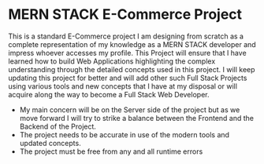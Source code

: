 # MERN STACK E-Commerce Project

>

This is a standard E-Commerce project I am designing from scratch as a complete representation of my knowledge as a MERN STACK developer and impress whoever accesses my profile. This Project will ensure that I have learned how to build Web Applications highlighting the complex understanding through the detailed concepts used in this project. I will keep updating this project for better and will add other such Full Stack Projects using various tools and new concepts that I have at my disposal or will acquire along the way to become a Full Stack Web Developer.

- My main concern will be on the Server side of the project but as we move forward I will try to strike a balance between the Frontend and the Backend of the Project.
- The  project needs to be accurate in use of the modern tools and updated concepts.
- The project must be free from any and all runtime errors 

<!-- #### REFERENCES  -->
<!-- 
<a href="https://iconscout.com/illustrations/goods" class="text-underline font-size-sm" target="_blank">Goods delivery trucks send packages purchased online using apps and paid by credit card</a> by <a href="https://iconscout.com/contributors/imam-naki" class="text-underline font-size-sm">Imamfathoni0</a> on <a href="https://iconscout.com" class="text-underline font-size-sm">IconScout</a> 
<a href="https://iconscout.com/illustrations/buy" class="text-underline font-size-sm" target="_blank">Buy photography gear online</a> by <a href="https://iconscout.com/contributors/posse-studio" class="text-underline font-size-sm" target="_blank">Studio Posse</a>

<a href="https://iconscout.com/illustrations/shopping-day" class="text-underline font-size-sm" target="_blank">Shopping day</a> by <a href="https://iconscout.com/contributors/Aleshaku" class="text-underline font-size-sm">Ilusiku Studio</a> on <a href="https://iconscout.com" class="text-underline font-size-sm">IconScout</a>
-->